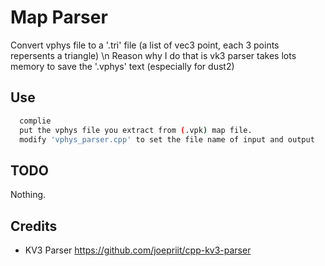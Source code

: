 # Map Parser
Convert vphys file to a '.tri' file (a list of vec3 point, each 3 points repersents a triangle) \n
Reason why I do that is vk3 parser takes lots memory to save the '.vphys' text (especially for dust2)

## Use

```bash
  complie
  put the vphys file you extract from (.vpk) map file.
  modify 'vphys_parser.cpp' to set the file name of input and output
```

## TODO
Nothing.

## Credits

- KV3 Parser https://github.com/joepriit/cpp-kv3-parser
